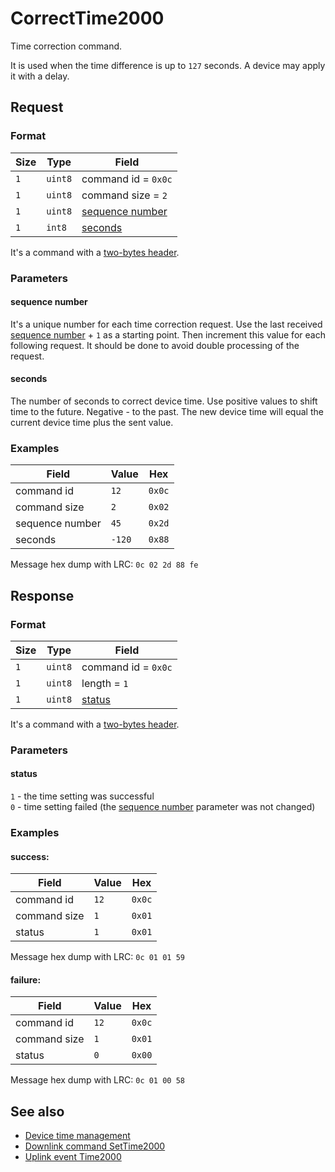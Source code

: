 # CorrectTime2000

Time correction command.

It is used when the time difference is up to `127` seconds.
A device may apply it with a delay.


## Request

### Format

| Size | Type    | Field                               |
| ---- | ------- | ----------------------------------- |
| `1`  | `uint8` | command id = `0x0c`                 |
| `1`  | `uint8` | command size = `2`                  |
| `1`  | `uint8` | [sequence number](#sequence-number) |
| `1`  | `int8`  | [seconds](#seconds)                 |

It's a command with a [two-bytes header](../message.md#command-with-a-two-bytes-header).

### Parameters

#### **sequence number**

It's a unique number for each time correction request.
Use the last received [sequence number](./uplink/Time2000.md#sequence-number) + `1` as a starting point.
Then increment this value for each following request.
It should be done to avoid double processing of the request.

#### **seconds**

The number of seconds to correct device time.
Use positive values to shift time to the future. Negative - to the past.
The new device time will equal the current device time plus the sent value.

### Examples

| Field           | Value  | Hex    |
| --------------- | ------ | ------ |
| command id      | `12`   | `0x0c` |
| command size    | `2`    | `0x02` |
| sequence number | `45`   | `0x2d` |
| seconds         | `-120` | `0x88` |

Message hex dump with LRC: `0c 02 2d 88 fe`


## Response

### Format

| Size | Type    | Field               |
| ---- | ------- | ------------------- |
| `1`  | `uint8` | command id = `0x0c` |
| `1`  | `uint8` | length = `1`        |
| `1`  | `uint8` | [status](#status)   |

It's a command with a [two-bytes header](../message.md#command-with-a-two-bytes-header).

### Parameters

#### **status**

`1` - the time setting was successful <br>
`0` - time setting failed (the [sequence number](#sequence-number) parameter was not changed)

### Examples

#### success:

| Field        | Value | Hex    |
| ------------ | ----- | ------ |
| command id   | `12`  | `0x0c` |
| command size | `1`   | `0x01` |
| status       | `1`   | `0x01` |

Message hex dump with LRC: `0c 01 01 59`

#### failure:

| Field        | Value | Hex    |
| ------------ | ----- | ------ |
| command id   | `12`  | `0x0c` |
| command size | `1`   | `0x01` |
| status       | `0`   | `0x00` |

Message hex dump with LRC: `0c 01 00 58`


## See also

* [Device time management](../basics.md#device-time-management)
* [Downlink command SetTime2000](../commands/SetTime2000.md)
* [Uplink event Time2000](../commands/uplink/Time2000.md)
